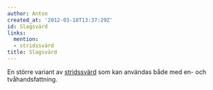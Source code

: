 ```yaml
---
author: Anton
created_at: '2012-03-18T13:37:29Z'
id: Slagsvärd
links:
  mention:
  - stridssvärd
title: Slagsvärd
---
```


En större variant av [stridssvärd] som kan användas både med en- och tvåhandsfattning.

  [stridssvärd]: stridssvärd
